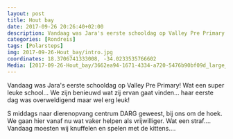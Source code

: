 ```yaml
---
layout: post
title: Hout bay 
date: 2017-09-26 20:26:40+02:00
description: Vandaag was Jara's eerste schooldag op Valley Pre Primary! Wat een super leuke school... We zijn benieuwd wat zij ervan gaat vinden...  haar eerste dag was overweldigend maar wel erg leuk! 
categories: [Rondreis]
tags: [Polarsteps]
img: 2017-09-26-Hout_bay/intro.jpg
coordinates: 18.3706741333008, -34.0233535766602
Media: [2017-09-26-Hout_bay/3662ea94-1671-4334-a720-5476b90bf09d_large_image.jpg, 2017-09-26-Hout_bay/684cb559-6b6b-4491-be2e-28f3511869db_large_image.jpg, 2017-09-26-Hout_bay/5e20d7b5-f18d-4e5f-9f88-ec42739a5a53_large_image.jpg, 2017-09-26-Hout_bay/38ac27bd-b5e6-4b1a-a6fb-f9e3b796717b_large_image.jpg, 2017-09-26-Hout_bay/1c671408-b7ba-47c7-9311-58985b3382c7_large_image.jpg, 2017-09-26-Hout_bay/6b0c77d9-b62d-40d4-9525-07e7828c893b_large_image.jpg, 2017-09-26-Hout_bay/63030bb7-beca-4df0-b546-cfe905179b26_large_image.jpg, 2017-09-26-Hout_bay/4db69ca8-b031-4f1f-b23b-ebea6a1b53fc_large_image.jpg, 2017-09-26-Hout_bay/86b70ee8-7f48-4864-955e-f693bd94792c_large_image.jpg, 2017-09-26-Hout_bay/42e5a452-0cd9-4e02-9005-bbf56fab69b2_large_image.jpg, 2017-09-26-Hout_bay/8f4c94d4-42c9-4ff7-9893-e52c55e75748_large_image.jpg]
---
```

Vandaag was Jara's eerste schooldag op Valley Pre Primary! Wat een super leuke school... We zijn benieuwd wat zij ervan gaat vinden...  haar eerste dag was overweldigend maar wel erg leuk! 

S middags naar dierenopvang centrum DARG geweest, bij ons om de hoek. We gaan hier vanaf nu wat vaker helpen als vrijwilliger. Wat een straf.... Vandaag moesten wij knuffelen en spelen met de kittens.... 
